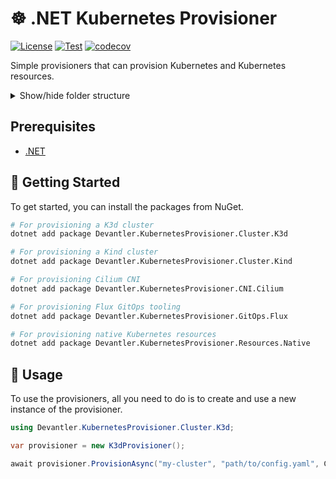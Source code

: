 # ☸️ .NET Kubernetes Provisioner

[![License](https://img.shields.io/badge/License-Apache_2.0-blue.svg)](https://opensource.org/licenses/Apache-2.0)
[![Test](https://github.com/devantler-tech/dotnet-kubernetes-provisioner/actions/workflows/test.yaml/badge.svg)](https://github.com/devantler-tech/dotnet-kubernetes-provisioner/actions/workflows/test.yaml)
[![codecov](https://codecov.io/gh/devantler-tech/dotnet-kubernetes-provisioner/graph/badge.svg?token=RhQPb4fE7z)](https://codecov.io/gh/devantler-tech/dotnet-kubernetes-provisioner)

Simple provisioners that can provision Kubernetes and Kubernetes resources.

<details>
  <summary>Show/hide folder structure</summary>

<!-- readme-tree start -->
```
.
├── .github
│   └── workflows
├── src
│   ├── Devantler.KubernetesProvisioner.Cluster.Core
│   ├── Devantler.KubernetesProvisioner.Cluster.K3d
│   ├── Devantler.KubernetesProvisioner.Cluster.Kind
│   ├── Devantler.KubernetesProvisioner.GitOps.Core
│   ├── Devantler.KubernetesProvisioner.GitOps.Flux
│   └── Devantler.KubernetesProvisioner.Resources.Native
└── tests
    ├── Devantler.KubernetesProvisioner.Cluster.Core.Tests
    ├── Devantler.KubernetesProvisioner.Cluster.K3d.Tests
    │   ├── K3dProvisionerTests
    │   └── assets
    ├── Devantler.KubernetesProvisioner.Cluster.Kind.Tests
    │   ├── KindProvisionerTests
    │   └── assets
    ├── Devantler.KubernetesProvisioner.GitOps.Core.Tests
    ├── Devantler.KubernetesProvisioner.GitOps.Flux.Tests
    │   ├── FluxProvisionerTests
    │   └── assets
    │       └── k8s
    │           ├── apps
    │           ├── clusters
    │           │   └── test-flux-cluster
    │           │       └── flux-system
    │           └── infrastructure
    │               └── controllers
    └── Devantler.KubernetesProvisioner.Resources.Native.Tests
        ├── KubernetesResourceProvisionerTests
        └── assets

32 directories
```
<!-- readme-tree end -->

</details>

## Prerequisites

- [.NET](https://dotnet.microsoft.com/en-us/)

## 🚀 Getting Started

To get started, you can install the packages from NuGet.

```bash
# For provisioning a K3d cluster
dotnet add package Devantler.KubernetesProvisioner.Cluster.K3d

# For provisioning a Kind cluster
dotnet add package Devantler.KubernetesProvisioner.Cluster.Kind

# For provisioning Cilium CNI
dotnet add package Devantler.KubernetesProvisioner.CNI.Cilium

# For provisioning Flux GitOps tooling
dotnet add package Devantler.KubernetesProvisioner.GitOps.Flux

# For provisioning native Kubernetes resources
dotnet add package Devantler.KubernetesProvisioner.Resources.Native
```

## 📝 Usage

To use the provisioners, all you need to do is to create and use a new instance of the provisioner.

```csharp
using Devantler.KubernetesProvisioner.Cluster.K3d;

var provisioner = new K3dProvisioner();

await provisioner.ProvisionAsync("my-cluster", "path/to/config.yaml", CancellationToken.None);
```
